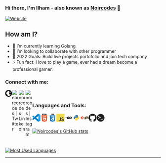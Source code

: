 ### Hi there, I'm Ilham - also known as [Noircodes][website] 👋

[![Website](https://img.shields.io/website?label=noircodes&style=for-the-badge&url=https%3A%2F%2Fcodestackr.com)](https://noircodes.netlify.app/)

## How am I?

- 🌱 I’m currently learning Golang
- 👯 I’m looking to collaborate with other programmer
- 🥅 2022 Goals: Build live projects portofolio and join tech company
- ⚡ Fun fact: I love to play a game, ever had a dream become a professional gamer.

### Connect with me:

[<img align="left" alt="noircodes.netlify.app" width="22px" src="https://raw.githubusercontent.com/iconic/open-iconic/master/svg/globe.svg" />][website]
[<img align="left" alt="noircodes | Twitter" width="22px" src="https://cdn.jsdelivr.net/npm/simple-icons@v3/icons/twitter.svg" />][twitter]
[<img align="left" alt="noircodes | LinkedIn" width="22px" src="https://cdn.jsdelivr.net/npm/simple-icons@v3/icons/linkedin.svg" />][linkedin]
[<img align="left" alt="noircodes | Instagram" width="22px" src="https://cdn.jsdelivr.net/npm/simple-icons@v3/icons/instagram.svg" />][instagram]

<br />

### Languages and Tools:

<img align="left" alt="Visual Studio Code" width="26px" src="https://raw.githubusercontent.com/github/explore/80688e429a7d4ef2fca1e82350fe8e3517d3494d/topics/visual-studio-code/visual-studio-code.png" />
<img align="left" alt="HTML5" width="26px" src="https://raw.githubusercontent.com/github/explore/80688e429a7d4ef2fca1e82350fe8e3517d3494d/topics/html/html.png" />
<img align="left" alt="CSS3" width="26px" src="https://raw.githubusercontent.com/github/explore/80688e429a7d4ef2fca1e82350fe8e3517d3494d/topics/css/css.png" />
<img align="left" alt="JavaScript" width="26px" src="https://raw.githubusercontent.com/github/explore/80688e429a7d4ef2fca1e82350fe8e3517d3494d/topics/javascript/javascript.png" />
<img align="left" alt="Go" width="26px" src="https://raw.githubusercontent.com/github/explore/80688e429a7d4ef2fca1e82350fe8e3517d3494d/topics/go/go.png" />
<img align="left" alt="Python" width="26px" src="https://raw.githubusercontent.com/github/explore/80688e429a7d4ef2fca1e82350fe8e3517d3494d/topics/python/python.png" />
<img align="left" alt="Git" width="26px" src="https://raw.githubusercontent.com/github/explore/80688e429a7d4ef2fca1e82350fe8e3517d3494d/topics/git/git.png" />
<img align="left" alt="GitHub" width="26px" src="https://raw.githubusercontent.com/github/explore/78df643247d429f6cc873026c0622819ad797942/topics/github/github.png" />
<img align="left" alt="Terminal" width="26px" src="https://raw.githubusercontent.com/github/explore/80688e429a7d4ef2fca1e82350fe8e3517d3494d/topics/terminal/terminal.png" />

<br />
<br />

[![Noircodes's GitHub stats](https://github-readme-stats.vercel.app/api?username=noircodes&show_icons=true&theme=dark&hide=stars,issues)](https://github.com/noircodes/github-readme-stats)

<br />

[![Most Used Languages](https://github-readme-stats.vercel.app/api/top-langs/?username=noircodes&layout=compact)](https://github.com/noircodes/github-readme-stats)

---

[website]: https://noircodes.netlify.app/
[twitter]: https://twitter.com/izdhiharilham
[youtube]: https://youtube.com/noircodes
[instagram]: https://instagram.com/ilhamizdhihar
[linkedin]: https://linkedin.com/in/ilham-izdhihar-244608151/

<!---
noircodes/noircodes is a ✨ special ✨ repository because its `README.md` (this file) appears on your GitHub profile.
You can click the Preview link to take a look at your changes.
--->
